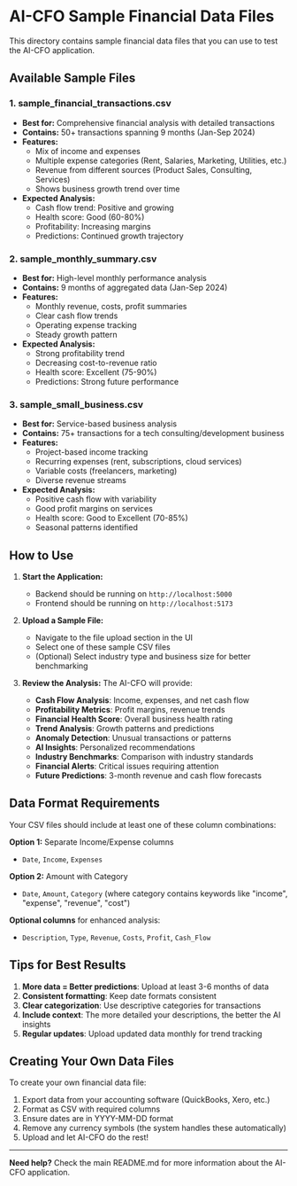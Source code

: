 # AI-CFO Sample Financial Data Files

This directory contains sample financial data files that you can use to test the AI-CFO application.

## Available Sample Files

### 1. **sample_financial_transactions.csv**
- **Best for:** Comprehensive financial analysis with detailed transactions
- **Contains:** 50+ transactions spanning 9 months (Jan-Sep 2024)
- **Features:**
  - Mix of income and expenses
  - Multiple expense categories (Rent, Salaries, Marketing, Utilities, etc.)
  - Revenue from different sources (Product Sales, Consulting, Services)
  - Shows business growth trend over time
- **Expected Analysis:**
  - Cash flow trend: Positive and growing
  - Health score: Good (60-80%)
  - Profitability: Increasing margins
  - Predictions: Continued growth trajectory

### 2. **sample_monthly_summary.csv**
- **Best for:** High-level monthly performance analysis
- **Contains:** 9 months of aggregated data (Jan-Sep 2024)
- **Features:**
  - Monthly revenue, costs, profit summaries
  - Clear cash flow trends
  - Operating expense tracking
  - Steady growth pattern
- **Expected Analysis:**
  - Strong profitability trend
  - Decreasing cost-to-revenue ratio
  - Health score: Excellent (75-90%)
  - Predictions: Strong future performance

### 3. **sample_small_business.csv**
- **Best for:** Service-based business analysis
- **Contains:** 75+ transactions for a tech consulting/development business
- **Features:**
  - Project-based income tracking
  - Recurring expenses (rent, subscriptions, cloud services)
  - Variable costs (freelancers, marketing)
  - Diverse revenue streams
- **Expected Analysis:**
  - Positive cash flow with variability
  - Good profit margins on services
  - Health score: Good to Excellent (70-85%)
  - Seasonal patterns identified

## How to Use

1. **Start the Application:**
   - Backend should be running on `http://localhost:5000`
   - Frontend should be running on `http://localhost:5173`

2. **Upload a Sample File:**
   - Navigate to the file upload section in the UI
   - Select one of these sample CSV files
   - (Optional) Select industry type and business size for better benchmarking

3. **Review the Analysis:**
   The AI-CFO will provide:
   - **Cash Flow Analysis**: Income, expenses, and net cash flow
   - **Profitability Metrics**: Profit margins, revenue trends
   - **Financial Health Score**: Overall business health rating
   - **Trend Analysis**: Growth patterns and predictions
   - **Anomaly Detection**: Unusual transactions or patterns
   - **AI Insights**: Personalized recommendations
   - **Industry Benchmarks**: Comparison with industry standards
   - **Financial Alerts**: Critical issues requiring attention
   - **Future Predictions**: 3-month revenue and cash flow forecasts

## Data Format Requirements

Your CSV files should include at least one of these column combinations:

**Option 1:** Separate Income/Expense columns
- `Date`, `Income`, `Expenses`

**Option 2:** Amount with Category
- `Date`, `Amount`, `Category` (where category contains keywords like "income", "expense", "revenue", "cost")

**Optional columns** for enhanced analysis:
- `Description`, `Type`, `Revenue`, `Costs`, `Profit`, `Cash_Flow`

## Tips for Best Results

1. **More data = Better predictions**: Upload at least 3-6 months of data
2. **Consistent formatting**: Keep date formats consistent
3. **Clear categorization**: Use descriptive categories for transactions
4. **Include context**: The more detailed your descriptions, the better the AI insights
5. **Regular updates**: Upload updated data monthly for trend tracking

## Creating Your Own Data Files

To create your own financial data file:

1. Export data from your accounting software (QuickBooks, Xero, etc.)
2. Format as CSV with required columns
3. Ensure dates are in YYYY-MM-DD format
4. Remove any currency symbols (the system handles these automatically)
5. Upload and let AI-CFO do the rest!

---

**Need help?** Check the main README.md for more information about the AI-CFO application.
